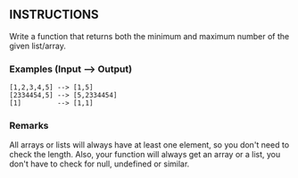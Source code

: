## INSTRUCTIONS

Write a function that returns both the minimum and maximum number of the given list/array.

### Examples (Input --> Output)
```
[1,2,3,4,5] --> [1,5]
[2334454,5] --> [5,2334454]
[1]         --> [1,1]
```
### Remarks
All arrays or lists will always have at least one element, so you don't need to check the length. 
Also, your function will always get an array or a list, you don't have to check for null, undefined or similar.

